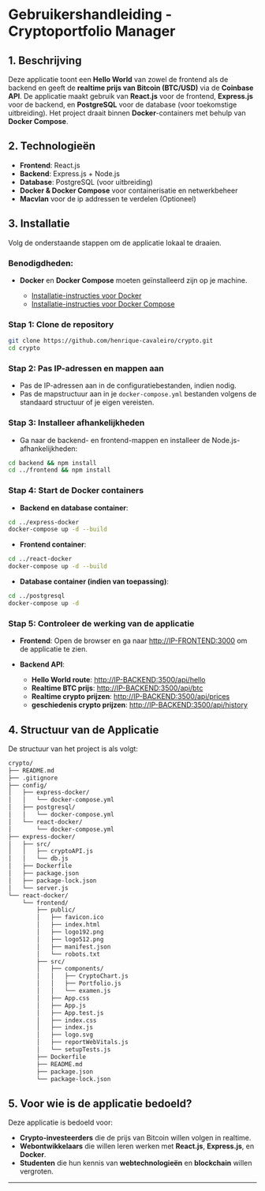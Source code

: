 # **Gebruikershandleiding - Cryptoportfolio Manager**

## 1. **Beschrijving**

Deze applicatie toont een **Hello World** van zowel de frontend als de backend en geeft de **realtime prijs van Bitcoin (BTC/USD)** via de **Coinbase API**. De applicatie maakt gebruik van **React.js** voor de frontend, **Express.js** voor de backend, en **PostgreSQL** voor de database (voor toekomstige uitbreiding). Het project draait binnen **Docker**-containers met behulp van **Docker Compose**.

## 2. **Technologieën**

* **Frontend**: React.js
* **Backend**: Express.js + Node.js
* **Database**: PostgreSQL (voor uitbreiding)
* **Docker & Docker Compose** voor containerisatie en netwerkbeheer
* **Macvlan** voor de ip addressen te verdelen (Optioneel)

## 3. **Installatie**

Volg de onderstaande stappen om de applicatie lokaal te draaien.

### Benodigdheden:

* **Docker** en **Docker Compose** moeten geïnstalleerd zijn op je machine.

  * [Installatie-instructies voor Docker](https://docs.docker.com/get-docker/)
  * [Installatie-instructies voor Docker Compose](https://docs.docker.com/compose/install/)

### Stap 1: Clone de repository

```bash
git clone https://github.com/henrique-cavaleiro/crypto.git
cd crypto
```

### Stap 2: Pas IP-adressen en mappen aan

* Pas de IP-adressen aan in de configuratiebestanden, indien nodig.
* Pas de mapstructuur aan in je `docker-compose.yml` bestanden volgens de standaard structuur of je eigen vereisten.

### Stap 3: Installeer afhankelijkheden

* Ga naar de backend- en frontend-mappen en installeer de Node.js-afhankelijkheden:

```bash
cd backend && npm install
cd ../frontend && npm install
```

### Stap 4: Start de Docker containers

* **Backend en database container**:

```bash
cd ../express-docker
docker-compose up -d --build
```

* **Frontend container**:

```bash
cd ../react-docker
docker-compose up -d --build
```

* **Database container (indien van toepassing)**:

```bash
cd ../postgresql
docker-compose up -d
```

### Stap 5: Controleer de werking van de applicatie

* **Frontend**: Open de browser en ga naar [http://IP-FRONTEND:3000](http://IP-FRONTEND:3000) om de applicatie te zien.
* **Backend API**:

  * **Hello World route**: [http://IP-BACKEND:3500/api/hello](http://IP-BACKEND:3500/api/hello)
  * **Realtime BTC prijs**: [http://IP-BACKEND:3500/api/btc](http://IP-BACKEND:3500/api/btc)
  * **Realtime crypto prijzen**: [http://IP-BACKEND:3500/api/prices](http://IP-BACKEND:3500/api/prices)
  * **geschiedenis crypto prijzen**: [http://IP-BACKEND:3500/api/history](http://IP-BACKEND:3500/api/history)

## 4. **Structuur van de Applicatie**

De structuur van het project is als volgt:

```bash
crypto/
├── README.md
├── .gitignore
├── config/
│   ├── express-docker/
│   │   └── docker-compose.yml
│   ├── postgresql/
│   │   └── docker-compose.yml
│   └── react-docker/
│       └── docker-compose.yml
├── express-docker/
│   ├── src/
│   │   ├── cryptoAPI.js
│   │   └── db.js
│   ├── Dockerfile
│   ├── package.json
│   ├── package-lock.json
│   └── server.js
└── react-docker/
    └── frontend/
        ├── public/
        │   ├── favicon.ico
        │   ├── index.html
        │   ├── logo192.png
        │   ├── logo512.png
        │   ├── manifest.json
        │   └── robots.txt
        ├── src/
        │   ├── components/
        │   │   ├── CryptoChart.js
        │   │   ├── Portfolio.js
        │   │   └── examen.js
        │   ├── App.css
        │   ├── App.js
        │   ├── App.test.js
        │   ├── index.css
        │   ├── index.js
        │   ├── logo.svg
        │   ├── reportWebVitals.js
        │   └── setupTests.js
        ├── Dockerfile
        ├── README.md
        ├── package.json
        └── package-lock.json
```

## 5. **Voor wie is de applicatie bedoeld?**

Deze applicatie is bedoeld voor:

* **Crypto-investeerders** die de prijs van Bitcoin willen volgen in realtime.
* **Webontwikkelaars** die willen leren werken met **React.js**, **Express.js**, en **Docker**.
* **Studenten** die hun kennis van **webtechnologieën** en **blockchain** willen vergroten.

---
